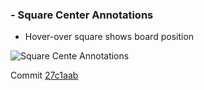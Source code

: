 ### - Square Center Annotations
- Hover-over square shows board position

![Square Cente Annotations]({{site.url}}/chess/images/center_annotations.png)

Commit [27c1aab](https://github.com/matthewdhull/chess/commit/27c1aab3420bddc38086edd7cd4af7d5e200872f)